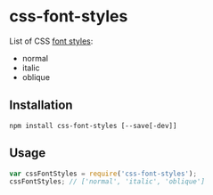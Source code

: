 # css-font-styles

List of CSS [font styles](https://developer.mozilla.org/en-US/docs/Web/CSS/font-style):
- normal
- italic
- oblique

## Installation

```
npm install css-font-styles [--save[-dev]]
```

## Usage

```js
var cssFontStyles = require('css-font-styles');
cssFontStyles; // ['normal', 'italic', 'oblique']
```